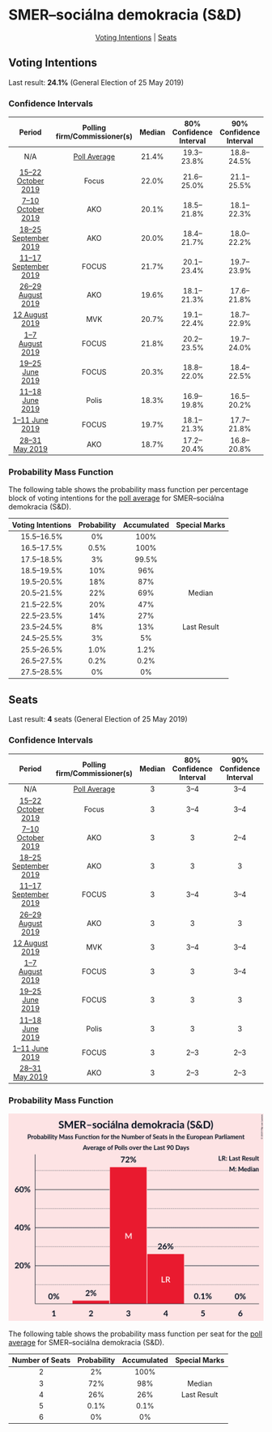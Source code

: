 # SMER–sociálna demokracia (S&D)

<p align="center"><a href="#voting-intentions">Voting Intentions</a> | <a href="#seats">Seats</a></p>

## Voting Intentions

Last result: **24.1%** (General Election of 25 May 2019)

### Confidence Intervals

| Period     | Polling firm/Commissioner(s) | Median | 80% Confidence Interval | 90% Confidence Interval | 95% Confidence Interval | 99% Confidence Interval |
|:----------:|:----------------:|:-----------:|:-----------------------:|:-----------------------:|:-----------------------:|:-----------------------:|
| N/A | [Poll Average](average.html) | 21.4% | 19.3–23.8% | 18.8–24.5% | 18.3–25.0% | 17.5–26.1% |
| [15–22 October 2019](2019-10-22-Focus.html) | Focus | 22.0% | 21.6–25.0% | 21.1–25.5% | 20.7–25.9% | 20.0–26.8% |
| [7–10 October 2019](2019-10-10-AKO.html) | AKO | 20.1% | 18.5–21.8% | 18.1–22.3% | 17.7–22.7% | 17.0–23.5% |
| [18–25 September 2019](2019-09-25-AKO.html) | AKO | 20.0% | 18.4–21.7% | 18.0–22.2% | 17.6–22.6% | 16.9–23.4% |
| [11–17 September 2019](2019-09-17-FOCUS.html) | FOCUS | 21.7% | 20.1–23.4% | 19.7–23.9% | 19.3–24.3% | 18.5–25.2% |
| [26–29 August 2019](2019-08-29-AKO.html) | AKO | 19.6% | 18.1–21.3% | 17.6–21.8% | 17.3–22.2% | 16.5–23.0% |
| [12 August 2019](2019-08-12-MVK.html) | MVK | 20.7% | 19.1–22.4% | 18.7–22.9% | 18.3–23.3% | 17.6–24.2% |
| [1–7 August 2019](2019-08-07-FOCUS.html) | FOCUS | 21.8% | 20.2–23.5% | 19.7–24.0% | 19.3–24.4% | 18.6–25.3% |
| [19–25 June 2019](2019-06-25-FOCUS.html) | FOCUS | 20.3% | 18.8–22.0% | 18.4–22.5% | 18.0–22.9% | 17.3–23.7% |
| [11–18 June 2019](2019-06-18-Polis.html) | Polis | 18.3% | 16.9–19.8% | 16.5–20.2% | 16.2–20.6% | 15.5–21.4% |
| [1–11 June 2019](2019-06-11-FOCUS.html) | FOCUS | 19.7% | 18.1–21.3% | 17.7–21.8% | 17.3–22.2% | 16.6–23.0% |
| [28–31 May 2019](2019-05-31-AKO.html) | AKO | 18.7% | 17.2–20.4% | 16.8–20.8% | 16.4–21.2% | 15.7–22.1% |

### Probability Mass Function

The following table shows the probability mass function per percentage block of voting intentions for the [poll average](average.html) for SMER–sociálna demokracia (S&D).

| Voting Intentions | Probability | Accumulated | Special Marks |
|:-----------------:|:-----------:|:-----------:|:-------------:|
| 15.5–16.5% | 0% | 100% |  |
| 16.5–17.5% | 0.5% | 100% |  |
| 17.5–18.5% | 3% | 99.5% |  |
| 18.5–19.5% | 10% | 96% |  |
| 19.5–20.5% | 18% | 87% |  |
| 20.5–21.5% | 22% | 69% | Median |
| 21.5–22.5% | 20% | 47% |  |
| 22.5–23.5% | 14% | 27% |  |
| 23.5–24.5% | 8% | 13% | Last Result |
| 24.5–25.5% | 3% | 5% |  |
| 25.5–26.5% | 1.0% | 1.2% |  |
| 26.5–27.5% | 0.2% | 0.2% |  |
| 27.5–28.5% | 0% | 0% |  |


## Seats

Last result: **4** seats (General Election of 25 May 2019)

### Confidence Intervals

| Period     | Polling firm/Commissioner(s) | Median | 80% Confidence Interval | 90% Confidence Interval | 95% Confidence Interval | 99% Confidence Interval |
|:----------:|:----------------:|:------:|:-----------------------:|:-----------------------:|:-----------------------:|:-----------------------:|
| N/A | [Poll Average](average.html) | 3 | 3–4 | 3–4 | 3–4 | 2–4 |
| [15–22 October 2019](2019-10-22-Focus.html) | Focus | 3 | 3–4 | 3–4 | 3–4 | 3–4 |
| [7–10 October 2019](2019-10-10-AKO.html) | AKO | 3 | 3 | 2–4 | 2–4 | 2–4 |
| [18–25 September 2019](2019-09-25-AKO.html) | AKO | 3 | 3 | 3 | 3 | 2–3 |
| [11–17 September 2019](2019-09-17-FOCUS.html) | FOCUS | 3 | 3–4 | 3–4 | 3–4 | 3–4 |
| [26–29 August 2019](2019-08-29-AKO.html) | AKO | 3 | 3 | 3 | 3 | 2–3 |
| [12 August 2019](2019-08-12-MVK.html) | MVK | 3 | 3–4 | 3–4 | 3–4 | 3–4 |
| [1–7 August 2019](2019-08-07-FOCUS.html) | FOCUS | 3 | 3 | 3–4 | 3–4 | 2–4 |
| [19–25 June 2019](2019-06-25-FOCUS.html) | FOCUS | 3 | 3 | 3 | 3–4 | 2–4 |
| [11–18 June 2019](2019-06-18-Polis.html) | Polis | 3 | 3 | 3 | 3 | 2–4 |
| [1–11 June 2019](2019-06-11-FOCUS.html) | FOCUS | 3 | 2–3 | 2–3 | 2–3 | 2–3 |
| [28–31 May 2019](2019-05-31-AKO.html) | AKO | 3 | 2–3 | 2–3 | 2–3 | 2–3 |

### Probability Mass Function

![Graph with seats probability mass function not yet produced](average-seats-pmf-smer–sociálnademokraciasd.png "Seats Probability Mass Function")

The following table shows the probability mass function per seat for the [poll average](average.html) for SMER–sociálna demokracia (S&D).

| Number of Seats | Probability | Accumulated | Special Marks |
|:---------------:|:-----------:|:-----------:|:-------------:|
| 2 | 2% | 100% |  |
| 3 | 72% | 98% | Median |
| 4 | 26% | 26% | Last Result |
| 5 | 0.1% | 0.1% |  |
| 6 | 0% | 0% |  |


